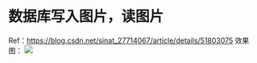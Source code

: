 # 数据库写入图片，读图片
Ref：https://blog.csdn.net/sinat_27714067/article/details/51803075
效果图：
![](https://github.com/HBU/DataBase/blob/master/CsharpDB/ImageToDB/pic.png)
